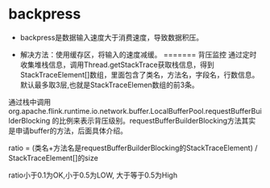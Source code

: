 # backpress
- backpress是数据输入速度大于消费速度，导致数据积压。

- 解决方法：使用缓存区，将输入的速度减缓。
=======
背压监控
通过定时收集堆栈信息，调用Thread.getStackTrace获取栈信息，得到StackTraceElement[]数组，里面包含了类名，方法名，字段名，行数信息。默认最多取3层,也就是StackTraceElemen数组的前3条。

通过栈中调用org.apache.flink.runtime.io.network.buffer.LocalBufferPool.requestBufferBuilderBlocking
的比例来表示背压级别。requestBufferBuilderBlocking方法其实是申请buffer的方法，后面具体介绍。

ratio = (类名+方法名是requestBufferBuilderBlocking的StackTraceElement) / StackTraceElement[]的size

ratio小于0.1为OK,小于0.5为LOW, 大于等于0.5为High